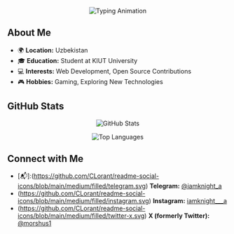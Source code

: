 <!-- Header with Typing Animation -->
<p align="center">
  <img src="https://readme-typing-svg.demolab.com?font=Fira+Code&size=24&pause=1000&color=FF0000&center=true&vCenter=true&width=500&lines=Hello%2C+I'm+Akbar!;Web+Developer+%7C+Student+at+KIUT;Passionate+about+Open+Source" alt="Typing Animation">
</p>

<!-- About Me Section -->
## About Me

- 🌍 **Location:** Uzbekistan
- 🎓 **Education:** Student at KIUT University
- 💻 **Interests:** Web Development, Open Source Contributions
- 🎮 **Hobbies:** Gaming, Exploring New Technologies

<!-- GitHub Stats -->
## GitHub Stats

<p align="center">
  <img src="https://github-readme-stats.vercel.app/api?username=Karimov-Akbar&show_icons=true&theme=radical" alt="GitHub Stats">
</p>

<!-- Top Languages -->
<p align="center">
  <img src="https://github-readme-stats.vercel.app/api/top-langs/?username=Karimov-Akbar&layout=compact&theme=radical" alt="Top Languages">
</p>

<!-- Contact Me Section -->
## Connect with Me

- [📬]:(https://github.com/CLorant/readme-social-icons/blob/main/medium/filled/telegram.svg) **Telegram:** [@iamknight_a](https://t.me/iamknight_a)
- (https://github.com/CLorant/readme-social-icons/blob/main/medium/filled/instagram.svg) **Instagram:** [iamknight___a](https://www.instagram.com/iamknight___a)
- (https://github.com/CLorant/readme-social-icons/blob/main/medium/filled/twitter-x.svg) **X (formerly Twitter):** [@morshus1](https://x.com/morshus1)
